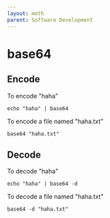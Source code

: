 ```yaml
---
layout: meth
parent: Software Development
---
```


# base64

## Encode

To encode "haha"

```
echo "haha" | base64
```

To encode a file named "haha.txt"

```
base64 "haha.txt"
```

## Decode

To decode "haha"

```
echo "haha" | base64 -d
```

To decode a file named "haha.txt"

```
base64 -d "haha.txt"
```